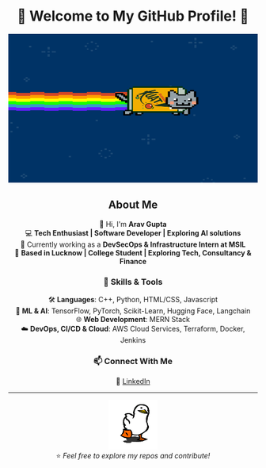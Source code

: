 <div align="center">

# 🚀 Welcome to My GitHub Profile! 🚀

<img src="https://raw.githubusercontent.com/AravCodes/AravCodes/main/safe_image.webp" width="800" height="300">

## About Me  
👋 Hi, I'm **Arav Gupta**  
💻 **Tech Enthusiast | Software Developer | Exploring AI solutions**  
🚀 Currently working as a **DevSecOps & Infrastructure Intern at MSIL**  
📍 **Based in Lucknow | College Student | Exploring Tech, Consultancy & Finance**  

### 🔧 Skills & Tools  
🛠️ **Languages**: C++, Python, HTML/CSS, Javascript<br>
🤖 **ML & AI**: TensorFlow, PyTorch, Scikit-Learn, Hugging Face, Langchain<br>
🌐 **Web Development**: MERN Stack<br>
☁️ **DevOps, CI/CD & Cloud**: AWS Cloud Services, Terraform, Docker, Jenkins

### 📫 Connect With Me  
🔗 [LinkedIn](https://linkedin.com/in/arav-gupta-porwal)  

---
<img src="https://raw.githubusercontent.com/AravCodes/AravCodes/main/57615b8c0092a66c1d4058b1692955cc.gif" width="100" height="100"> <br>
⭐️ *Feel free to explore my repos and contribute!*  

</div>
